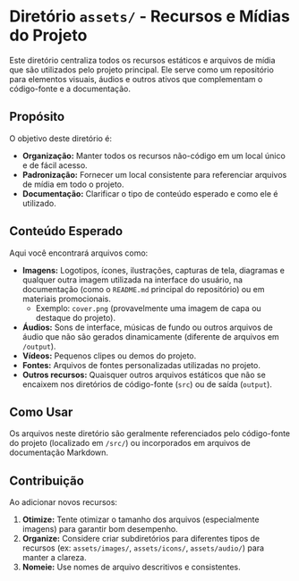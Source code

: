 # Diretório `assets/` - Recursos e Mídias do Projeto

Este diretório centraliza todos os recursos estáticos e arquivos de mídia que são utilizados pelo projeto principal. Ele serve como um repositório para elementos visuais, áudios e outros ativos que complementam o código-fonte e a documentação.

## Propósito

O objetivo deste diretório é:

*   **Organização:** Manter todos os recursos não-código em um local único e de fácil acesso.
*   **Padronização:** Fornecer um local consistente para referenciar arquivos de mídia em todo o projeto.
*   **Documentação:** Clarificar o tipo de conteúdo esperado e como ele é utilizado.

## Conteúdo Esperado

Aqui você encontrará arquivos como:

*   **Imagens:** Logotipos, ícones, ilustrações, capturas de tela, diagramas e qualquer outra imagem utilizada na interface do usuário, na documentação (como o `README.md` principal do repositório) ou em materiais promocionais.
    *   Exemplo: `cover.png` (provavelmente uma imagem de capa ou destaque do projeto).
*   **Áudios:** Sons de interface, músicas de fundo ou outros arquivos de áudio que não são gerados dinamicamente (diferente de arquivos em `/output`).
*   **Vídeos:** Pequenos clipes ou demos do projeto.
*   **Fontes:** Arquivos de fontes personalizadas utilizadas no projeto.
*   **Outros recursos:** Quaisquer outros arquivos estáticos que não se encaixem nos diretórios de código-fonte (`src`) ou de saída (`output`).

## Como Usar

Os arquivos neste diretório são geralmente referenciados pelo código-fonte do projeto (localizado em `/src/`) ou incorporados em arquivos de documentação Markdown.

## Contribuição

Ao adicionar novos recursos:

1.  **Otimize:** Tente otimizar o tamanho dos arquivos (especialmente imagens) para garantir bom desempenho.
2.  **Organize:** Considere criar subdiretórios para diferentes tipos de recursos (ex: `assets/images/`, `assets/icons/`, `assets/audio/`) para manter a clareza.
3.  **Nomeie:** Use nomes de arquivo descritivos e consistentes.
